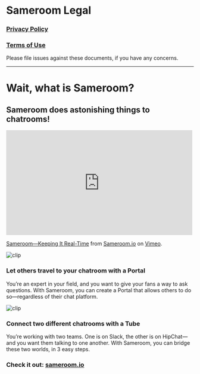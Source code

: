 # Sameroom Legal

### [Privacy Policy](https://github.com/sameroom/legal/blob/master/privacy-policy.md)
### [Terms of Use](https://github.com/sameroom/legal/blob/master/privacy-policy.md)

Please file issues against these documents, if you have any concerns.

***

# Wait, what is Sameroom?
## Sameroom does astonishing things to chatrooms!

<iframe src="https://player.vimeo.com/video/127775997" width="500" height="281" frameborder="0" webkitallowfullscreen mozallowfullscreen allowfullscreen></iframe> <p><a href="https://vimeo.com/127775997">Sameroom&mdash;Keeping It Real-Time</a> from <a href="https://vimeo.com/user23488927">Sameroom.io</a> on <a href="https://vimeo.com">Vimeo</a>.</p>

![clip](https://sameroom.io/img/robot-portal-2x.png)

### Let others travel to your chatroom with a Portal
You’re an expert in your field, and you want to give your fans a way to ask questions. With Sameroom, you can create a Portal that allows others to do so—regardless of their chat platform.

![clip](https://sameroom.io/img/robot-tube-2x.png)

### Connect two different chatrooms with a Tube
You’re working with two teams. One is on Slack, the other is on HipChat—and you want them talking to one another. With Sameroom, you can bridge these two worlds, in 3 easy steps.

### Check it out: <a href="http://sameroom.io">sameroom.io</a>
